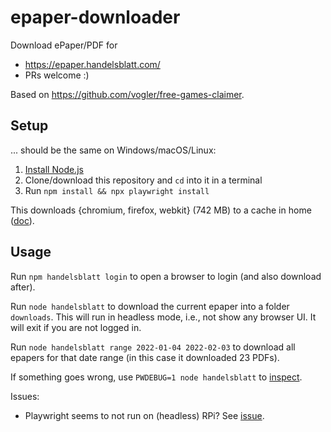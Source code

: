 # epaper-downloader
Download ePaper/PDF for
- https://epaper.handelsblatt.com/
- PRs welcome :)

Based on https://github.com/vogler/free-games-claimer.

## Setup
... should be the same on Windows/macOS/Linux:

1. [Install Node.js](https://nodejs.org/en/download)
2. Clone/download this repository and `cd` into it in a terminal
3. Run `npm install && npx playwright install`

This downloads {chromium, firefox, webkit} (742 MB) to a cache in home ([doc](https://playwright.dev/docs/browsers#managing-browser-binaries)).

## Usage
Run `npm handelsblatt login` to open a browser to login (and also download after).

Run `node handelsblatt` to download the current epaper into a folder `downloads`.
This will run in headless mode, i.e., not show any browser UI. It will exit if you are not logged in.

Run `node handelsblatt range 2022-01-04 2022-02-03` to download all epapers for that date range (in this case it downloaded 23 PDFs).

If something goes wrong, use `PWDEBUG=1 node handelsblatt` to [inspect](https://playwright.dev/docs/inspector).

Issues:
- Playwright seems to not run on (headless) RPi? See [issue](https://github.com/vogler/free-games-claimer/issues/3).
